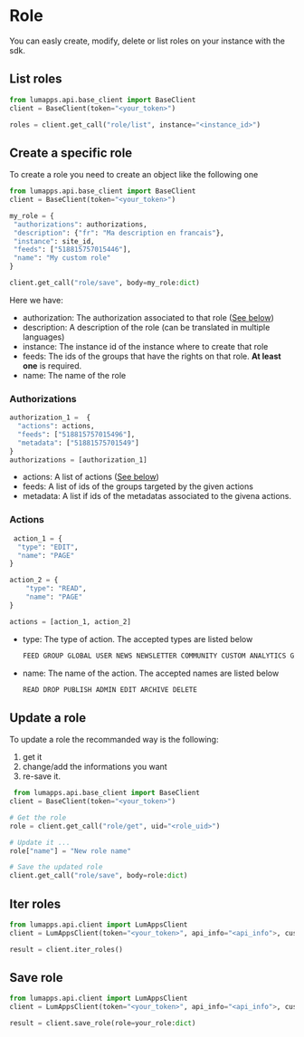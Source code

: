 # Role

You can easly create, modify, delete or list roles on your instance with the sdk.

## __List roles__

```python
from lumapps.api.base_client import BaseClient
client = BaseClient(token="<your_token>")

roles = client.get_call("role/list", instance="<instance_id>")
 ```

 ## __Create a specific role__

 To create a role you need to create an object like the following one

 ```python
 from lumapps.api.base_client import BaseClient
client = BaseClient(token="<your_token>")

my_role = {
  "authorizations": authorizations,
  "description": {"fr": "Ma description en francais"},
  "instance": site_id,
  "feeds": ["518815757015446"],
  "name": "My custom role"
}

client.get_call("role/save", body=my_role:dict)
```

Here we have:

* authorization: The authorization associated to that role ([See below](#Authorizations))
* description: A description of the role (can be translated in multiple languages)
* instance: The instance id of the instance where to create that role
* feeds: The ids of the groups that have the rights on that role. **At least one** is required.
* name: The name of the role

### __Authorizations__

```python
authorization_1 =  {
  "actions": actions,
  "feeds": ["518815757015496"],
  "metadata": ["51881575701549"]
}
authorizations = [authorization_1]
```

* actions:  A list of actions ([See below](#Actions))
* feeds: A list of ids of the groups targeted by the given actions
* metadata: A list if ids of the metadatas associated to the givena actions.


### __Actions__

```python
 action_1 = {
  "type": "EDIT",
  "name": "PAGE"
}

action_2 = {
    "type": "READ",
    "name": "PAGE"
}

actions = [action_1, action_2]
```

* type: The type of action. The accepted types are listed below
    ```python
    FEED GROUP GLOBAL USER NEWS NEWSLETTER COMMUNITY CUSTOM ANALYTICS GAMIFICATION DIRECTORY_ENTRY STYLE MEDIA DIRECTORY POST CUSTOM_CONTENT TUTORIAL TARGET RESELLER MENU INSTANCE ROLE TEMPLATE PAGE METADATA
    ```
* name: The name of the action. The accepted names are listed below
    ```python
    READ DROP PUBLISH ADMIN EDIT ARCHIVE DELETE
    ```

## __Update a role__

To update a role the recommanded way is the following:

1. get it
2. change/add the informations you want
3.  re-save it.

```python
 from lumapps.api.base_client import BaseClient
client = BaseClient(token="<your_token>")

# Get the role
role = client.get_call("role/get", uid="<role_uid>")

# Update it ...
role["name"] = "New role name"

# Save the updated role
client.get_call("role/save", body=role:dict)
```

## Iter roles

```python
from lumapps.api.client import LumAppsClient
client = LumAppsClient(token="<your_token>", api_info="<api_info">, customer_id="<customer_id>", instance_id="<instance_id>")

result = client.iter_roles()
```

## Save role

```python
from lumapps.api.client import LumAppsClient
client = LumAppsClient(token="<your_token>", api_info="<api_info">, customer_id="<customer_id>", instance_id="<instance_id>")

result = client.save_role(role=your_role:dict)
```
